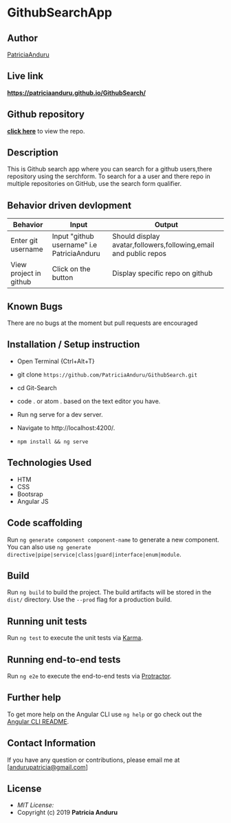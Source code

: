 # GithubSearchApp

## Author


[PatriciaAnduru](https://github.com/PatriciaAnduru)

## Live link
**https://patriciaanduru.github.io/GithubSearch/**


## Github repository
**[click here](https://github.com/PatriciaAnduru/GithubSearch.git)** to view the repo.

## Description

This is Github search app where you can search for a github users,there repository using the
serchform. To search for a a user and there repo in multiple repositories on GitHub, use the search form
qualifier.

## Behavior driven devlopment

| Behavior               | Input                                     | Output                                                           |
| ---------------------- | ----------------------------------------- | ---------------------------------------------------------------- |
| Enter git username     | Input "github username" i.e PatriciaAnduru | Should display avatar,followers,following,email and public repos |
| View project in github | Click on the button                       | Display specific repo on github                                  |

## Known Bugs

There are no bugs at the moment but pull requests are encouraged

## Installation / Setup instruction
* Open Terminal {Ctrl+Alt+T}

* git clone ```https://github.com/PatriciaAnduru/GithubSearch.git```

* cd Git-Search

* code . or atom . based on the text editor you have.

* Run ng serve for a dev server. 

* Navigate to http://localhost:4200/. 

* `npm install && ng serve`

## Technologies Used

- HTM
- CSS
- Bootsrap
- Angular JS

## Code scaffolding

Run `ng generate component component-name` to generate a new component. You can also use `ng generate directive|pipe|service|class|guard|interface|enum|module`.

## Build

Run `ng build` to build the project. The build artifacts will be stored in the `dist/` directory. Use the `--prod` flag for a production build.

## Running unit tests

Run `ng test` to execute the unit tests via [Karma](https://karma-runner.github.io).

## Running end-to-end tests

Run `ng e2e` to execute the end-to-end tests via [Protractor](http://www.protractortest.org/).

## Further help

To get more help on the Angular CLI use `ng help` or go check out the [Angular CLI README](https://github.com/angular/angular-cli/blob/master/README.md).

## Contact Information 

If you have any question or contributions, please email me at [andurupatricia@gmail.com]

## License
* *MIT License:*
* Copyright (c) 2019 **Patricia Anduru**


